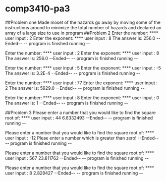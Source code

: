 # comp3410-pa3

##Problem one
 Made moset of the hazards go away by moving some of the instructions around to minimize the total number of hazards and declared an array of a large size to use in program
##Problem 2
Enter the number: 
**** user input : 2
Enter the exponent: 
**** user input : 8
The answer is: 256.0
--Ended--
-- program is finished running --

Enter the number: 
**** user input : 2
Enter the exponent: 
**** user input : 8
The answer is: 256.0
--Ended--
-- program is finished running --

Enter the number: 
**** user input : 5
Enter the exponent: 
**** user input : -5
The answer is: 3.2E-4
--Ended--
-- program is finished running --

Enter the number: 
**** user input : 77
Enter the exponent: 
**** user input : 2
The answer is: 5929.0
--Ended--
-- program is finished running --

Enter the number: 
**** user input : 8
Enter the exponent: 
**** user input : 0
The answer is: 1
--Ended--
-- program is finished running --

##Problem 3
Please enter a number that you would like to find the square root of: 
**** user input : 44
6.6332493
--Ended--
-- program is finished running --

Please enter a number that you would like to find the square root of: 
**** user input : -12
Pleae enter a number which is greater than zero!
--Ended--
-- program is finished running --

Please enter a number that you would like to find the square root of: 
**** user input : 567
23.811762
--Ended--
-- program is finished running --

Please enter a number that you would like to find the square root of: 
**** user input : 8
2.828427
--Ended--
-- program is finished running --
